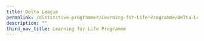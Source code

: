 ```yaml
---
title: Delta League
permalink: /distinctive-programmes/Learning-for-Life-Programme/Delta-League/
description: ""
third_nav_title: Learning for Life Programme
---
```

